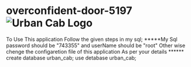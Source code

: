 # overconfident-door-5197![Urban Cab Logo](https://user-images.githubusercontent.com/107469553/220273792-8ba22af4-543e-4ae2-8c38-f0bb24a01876.png)

To Use This application Follow the given steps in my sql;
*****My Sql password should be "743355" and userName should be "root" Other wise chenge the configaretion file of this application As per your details ******
create database urban_cab;
use detabase urban_cab;
